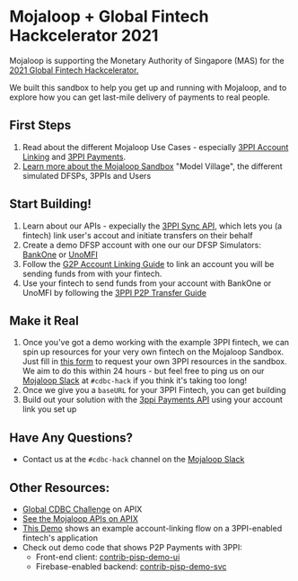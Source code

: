 
<CDBCBanner />

# Mojaloop + Global Fintech Hackcelerator 2021

Mojaloop is supporting the Monetary Authority of Singapore (MAS) for the [2021 Global Fintech Hackcelerator.](https://www.fintechfestival.sg/global-fintech-hackcelerator/)

We built this sandbox to help you get up and running with Mojaloop, and to explore how you can get last-mile delivery of payments to real people.

## First Steps

1. Read about the different Mojaloop Use Cases - especially [3PPI Account Linking](/usecases/3ppi-account-linking) and [3PPI Payments](/usecases/3ppi-transfer).
2. [Learn more about the Mojaloop Sandbox](/overview/) "Model Village", the different simulated DFSPs, 3PPIs and Users



## Start Building!
1. Learn about our APIs - expecially the [3PPI Sync API](/apis/sync-3ppi.html), which lets you (a fintech) link user's accout and initiate transfers on their behalf
2. Create a demo DFSP account with one our our DFSP Simulators: [BankOne](http://sandbox.mojaloop.io/bankone) or [UnoMFI](http://sandbox.mojaloop.io/bankone)
3. Follow the [G2P Account Linking Guide](/guides/overlay/g2p-3ppi-account-linking) to link an account you will be sending funds from with your fintech.
4. Use your fintech to send funds from your account with BankOne or UnoMFI by following the [3PPI P2P Transfer Guide](guides/payments/3ppi-p2p.html)


## Make it Real

1. Once you've got a demo working with the example 3PPI fintech, we can spin up resources for your very own fintech on the Mojaloop Sandbox. Just fill in [this form](https://coda.io/form/Request-3PPI-Resources-in-the-Mojaloop-Sandbox_d58trRE738q) to request your own 3PPI resources in the sandbox. We aim to do this within 24 hours - but feel free to ping us on our [Mojaloop Slack](https://mojaloop.io/slack) at `#cdbc-hack` if you think it's taking too long!
2. Once we give you a `baseURL` for your 3PPI Fintech, you can get building
3. Build out your solution with the [3ppi Payments API](/apis/sync-3ppi) using your account link you set up


## Have Any Questions?
- Contact us at the `#cdbc-hack` channel on the [Mojaloop Slack](https://mojaloop.io/slack)


## Other Resources:
- [Global CDBC Challenge](https://hackolosseum.apixplatform.com/hackathon/globalcbdcchallenge) on APIX
- [See the Mojaloop APIs on APIX](https://apixplatform.com/solutions/95)
- [This Demo](/demos/#pisp-account-linking) shows an example account-linking flow on a 3PPI-enabled fintech's application
- Check out demo code that shows P2P Payments with 3PPI:
  - Front-end client: [contrib-pisp-demo-ui](https://github.com/mojaloop/contrib-pisp-demo-ui)
  - Firebase-enabled backend: [contrib-pisp-demo-svc](https://github.com/mojaloop/contrib-pisp-demo-svc)